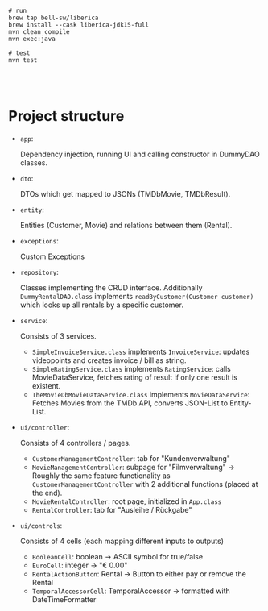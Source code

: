 ```shell
# run
brew tap bell-sw/liberica
brew install --cask liberica-jdk15-full
mvn clean compile
mvn exec:java

# test
mvn test
```

<br><br>

# Project structure

- `app`:

  Dependency injection, running UI and calling constructor in DummyDAO classes.

- `dto`:

  DTOs which get mapped to JSONs (TMDbMovie, TMDbResult).

- `entity`:

  Entities (Customer, Movie) and relations between them (Rental).

- `exceptions`:

  Custom Exceptions

- `repository`:

  Classes implementing the CRUD interface. Additionally `DummyRentalDAO.class` implements `readByCustomer(Customer customer)` which looks up all rentals by a specific customer.

- `service`:

  Consists of 3 services.
    
    -   `SimpleInvoiceService.class` implements `InvoiceService`: updates videopoints and creates invoice / bill as string.
    -   `SimpleRatingService.class` implements `RatingService`: calls MovieDataService, fetches rating of result if only one result is existent.
    -   `TheMovieDbMovieDataService.class` implements `MovieDataService`: Fetches Movies from the TMDb API, converts JSON-List to Entity-List.

- `ui/controller`:

  Consists of 4 controllers / pages.

    -   `CustomerManagementController`: tab for "Kundenverwaltung"
    -   `MovieManagementController`: subpage for "Filmverwaltung" -> Roughly the same feature functionality as `CustomerManagementController`
        with 2 additional functions (placed at the end).
    -   `MovieRentalController`: root page, initialized in `App.class`
    -   `RentalController`: tab for "Ausleihe / Rückgabe"

- `ui/controls`:

  Consists of 4 cells (each mapping different inputs to outputs)
    
    -   `BooleanCell`: boolean → ASCII symbol for true/false
    -   `EuroCell`: integer → "€ 0.00"
    -   `RentalActionButton`: Rental → Button to either pay or remove the Rental
    -   `TemporalAccessorCell`: TemporalAccessor → formatted with DateTimeFormatter
